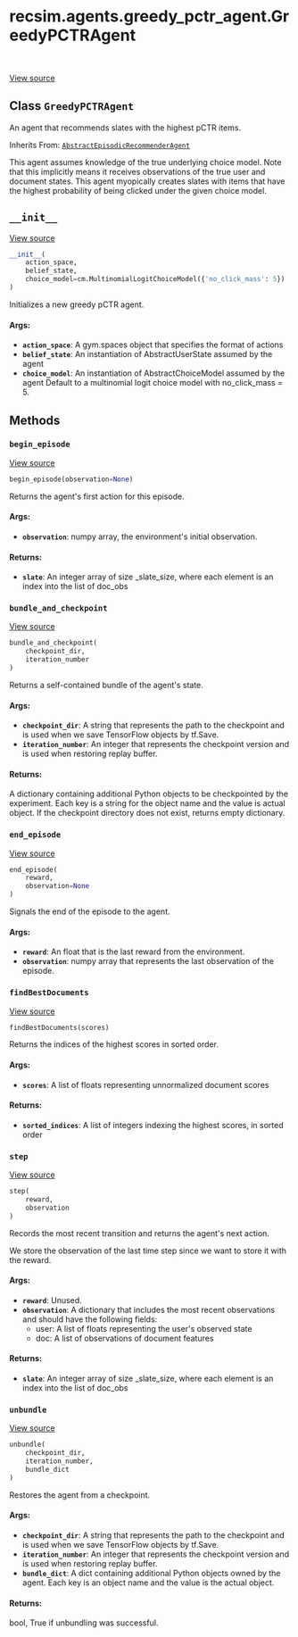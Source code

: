 <div itemscope itemtype="http://developers.google.com/ReferenceObject">
<meta itemprop="name" content="recsim.agents.greedy_pctr_agent.GreedyPCTRAgent" />
<meta itemprop="path" content="Stable" />
<meta itemprop="property" content="__init__"/>
<meta itemprop="property" content="begin_episode"/>
<meta itemprop="property" content="bundle_and_checkpoint"/>
<meta itemprop="property" content="end_episode"/>
<meta itemprop="property" content="findBestDocuments"/>
<meta itemprop="property" content="step"/>
<meta itemprop="property" content="unbundle"/>
</div>

# recsim.agents.greedy_pctr_agent.GreedyPCTRAgent

<table class="tfo-notebook-buttons tfo-api" align="left">
</table>

<a target="_blank" href="https://github.com/google-research/recsim/recsim/agents/greedy_pctr_agent.py">View
source</a>

## Class `GreedyPCTRAgent`

An agent that recommends slates with the highest pCTR items.

Inherits From:
[`AbstractEpisodicRecommenderAgent`](../../../recsim/agent/AbstractEpisodicRecommenderAgent.md)

<!-- Placeholder for "Used in" -->

This agent assumes knowledge of the true underlying choice model. Note that this
implicitly means it receives observations of the true user and document states.
This agent myopically creates slates with items that have the highest
probability of being clicked under the given choice model.

<h2 id="__init__"><code>__init__</code></h2>

<a target="_blank" href="https://github.com/google-research/recsim/recsim/agents/greedy_pctr_agent.py">View
source</a>

```python
__init__(
    action_space,
    belief_state,
    choice_model=cm.MultinomialLogitChoiceModel({'no_click_mass': 5})
)
```

Initializes a new greedy pCTR agent.

#### Args:

*   <b>`action_space`</b>: A gym.spaces object that specifies the format of
    actions
*   <b>`belief_state`</b>: An instantiation of AbstractUserState assumed by the
    agent
*   <b>`choice_model`</b>: An instantiation of AbstractChoiceModel assumed by
    the agent Default to a multinomial logit choice model with
    no_click_mass = 5.

## Methods

<h3 id="begin_episode"><code>begin_episode</code></h3>

<a target="_blank" href="https://github.com/google-research/recsim/recsim/agent.py">View
source</a>

```python
begin_episode(observation=None)
```

Returns the agent's first action for this episode.

#### Args:

*   <b>`observation`</b>: numpy array, the environment's initial observation.

#### Returns:

*   <b>`slate`</b>: An integer array of size _slate_size, where each element is
    an index into the list of doc_obs

<h3 id="bundle_and_checkpoint"><code>bundle_and_checkpoint</code></h3>

<a target="_blank" href="https://github.com/google-research/recsim/recsim/agent.py">View
source</a>

```python
bundle_and_checkpoint(
    checkpoint_dir,
    iteration_number
)
```

Returns a self-contained bundle of the agent's state.

#### Args:

*   <b>`checkpoint_dir`</b>: A string that represents the path to the checkpoint
    and is used when we save TensorFlow objects by tf.Save.
*   <b>`iteration_number`</b>: An integer that represents the checkpoint version
    and is used when restoring replay buffer.

#### Returns:

A dictionary containing additional Python objects to be checkpointed by the
experiment. Each key is a string for the object name and the value is actual
object. If the checkpoint directory does not exist, returns empty dictionary.

<h3 id="end_episode"><code>end_episode</code></h3>

<a target="_blank" href="https://github.com/google-research/recsim/recsim/agent.py">View
source</a>

```python
end_episode(
    reward,
    observation=None
)
```

Signals the end of the episode to the agent.

#### Args:

*   <b>`reward`</b>: An float that is the last reward from the environment.
*   <b>`observation`</b>: numpy array that represents the last observation of
    the episode.

<h3 id="findBestDocuments"><code>findBestDocuments</code></h3>

<a target="_blank" href="https://github.com/google-research/recsim/recsim/agents/greedy_pctr_agent.py">View
source</a>

```python
findBestDocuments(scores)
```

Returns the indices of the highest scores in sorted order.

#### Args:

*   <b>`scores`</b>: A list of floats representing unnormalized document scores

#### Returns:

*   <b>`sorted_indices`</b>: A list of integers indexing the highest scores, in
    sorted order

<h3 id="step"><code>step</code></h3>

<a target="_blank" href="https://github.com/google-research/recsim/recsim/agents/greedy_pctr_agent.py">View
source</a>

```python
step(
    reward,
    observation
)
```

Records the most recent transition and returns the agent's next action.

We store the observation of the last time step since we want to store it with
the reward.

#### Args:

*   <b>`reward`</b>: Unused.
*   <b>`observation`</b>: A dictionary that includes the most recent
    observations and should have the following fields:
    -   user: A list of floats representing the user's observed state
    -   doc: A list of observations of document features

#### Returns:

*   <b>`slate`</b>: An integer array of size _slate_size, where each element is
    an index into the list of doc_obs

<h3 id="unbundle"><code>unbundle</code></h3>

<a target="_blank" href="https://github.com/google-research/recsim/recsim/agent.py">View
source</a>

```python
unbundle(
    checkpoint_dir,
    iteration_number,
    bundle_dict
)
```

Restores the agent from a checkpoint.

#### Args:

*   <b>`checkpoint_dir`</b>: A string that represents the path to the checkpoint
    and is used when we save TensorFlow objects by tf.Save.
*   <b>`iteration_number`</b>: An integer that represents the checkpoint version
    and is used when restoring replay buffer.
*   <b>`bundle_dict`</b>: A dict containing additional Python objects owned by
    the agent. Each key is an object name and the value is the actual object.

#### Returns:

bool, True if unbundling was successful.
